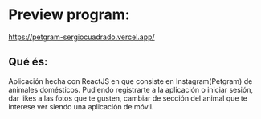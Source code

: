 # Preview program:
https://petgram-sergiocuadrado.vercel.app/

## Qué és:
Aplicación hecha con ReactJS en que consiste en Instagram(Petgram) de animales domésticos. Pudiendo registrarte a la aplicación o iniciar sesión, dar likes a las fotos que te gusten, cambiar de sección del animal que te interese ver siendo una aplicación de móvil.
